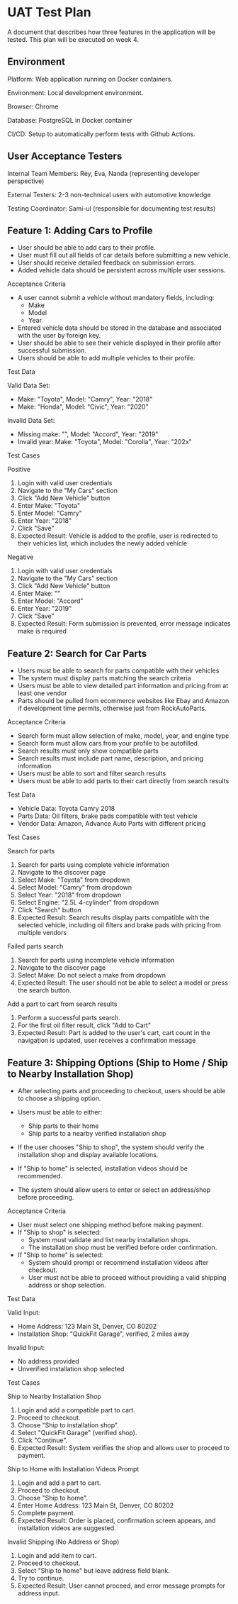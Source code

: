 # UAT Test Plan
A document that describes how three features in the application will be tested. This plan will be executed on week 4.

## Environment
Platform: Web application running on Docker containers.

Environment: Local development environment.

Browser: Chrome

Database: PostgreSQL in Docker container

CI/CD: Setup to automatically perform tests with Github Actions.

## User Acceptance Testers
Internal Team Members: Rey, Eva, Nanda (representing developer perspective)

External Testers: 2-3 non-technical users with automotive knowledge

Testing Coordinator: Sami-ul (responsible for documenting test results)

## Feature 1: Adding Cars to Profile
- User should be able to add cars to their profile.
- User must fill out all fields of car details before submitting a new vehicle.
- User should receive detailed feedback on submission errors.
- Added vehicle data should be persistent across multiple user sessions.

Acceptance Criteria

- A user cannot submit a vehicle without mandatory fields, including:
    - Make
    - Model
    - Year
- Entered vehicle data should be stored in the database and associated with the user by foreign key.
- User should be able to see their vehicle displayed in their profile after successful submission.
- Users should be able to add multiple vehicles to their profile.

Test Data

Valid Data Set: 
- Make: "Toyota", Model: "Camry", Year: "2018"
- Make: "Honda", Model: "Civic", Year: "2020"

Invalid Data Set:
- Missing make: "", Model: "Accord", Year: "2019"
- Invalid year: Make: "Toyota", Model: "Corolla", Year: "202x"

Test Cases

Positive
1. Login with valid user credentials
2. Navigate to the "My Cars" section
3. Click "Add New Vehicle" button
4. Enter Make: "Toyota"
5. Enter Model: "Camry"
6. Enter Year: "2018"
7. Click "Save"
8. Expected Result: Vehicle is added to the profile, user is redirected to their vehicles list, which includes the newly added vehicle

Negative
1. Login with valid user credentials
2. Navigate to the "My Cars" section
3. Click "Add New Vehicle" button
4. Enter Make: ""
5. Enter Model: "Accord"
6. Enter Year: "2019"
7. Click "Save"
8. Expected Result: Form submission is prevented, error message indicates make is required

## Feature 2: Search for Car Parts
- Users must be able to search for parts compatible with their vehicles
- The system must display parts matching the search criteria
- Users must be able to view detailed part information and pricing from at least one vendor
- Parts should be pulled from ecommerce websites like Ebay and Amazon if development time permits, otherwise just from RockAutoParts.

Acceptance Criteria

- Search form must allow selection of make, model, year, and engine type
- Search form must allow cars from your profile to be autofilled.
- Search results must only show compatible parts
- Search results must include part name, description, and pricing information
- Users must be able to sort and filter search results
- Users must be able to add parts to their cart directly from search results

Test Data

- Vehicle Data: Toyota Camry 2018
- Parts Data: Oil filters, brake pads compatible with test vehicle
- Vendor Data: Amazon, Advance Auto Parts with different pricing

Test Cases

Search for parts

1. Search for parts using complete vehicle information
2. Navigate to the discover page
3. Select Make: "Toyota" from dropdown
4. Select Model: "Camry" from dropdown
5. Select Year: "2018" from dropdown
6. Select Engine: "2.5L 4-cylinder" from dropdown
7. Click "Search" button
8. Expected Result: Search results display parts compatible with the selected vehicle, including oil filters and brake pads with pricing from multiple vendors

Failed parts search

1. Search for parts using incomplete vehicle information
2. Navigate to the discover page
3. Select Make: Do not select a make from dropdown
4. Expected Result: The user should not be able to select a model or press the search button.

Add a part to cart from search results

1. Perform a successful parts search.
2. For the first oil filter result, click "Add to Cart"
3. Expected Result: Part is added to the user's cart, cart count in the navigation is updated, user receives a confirmation message

## Feature 3: Shipping Options (Ship to Home / Ship to Nearby Installation Shop)
- After selecting parts and proceeding to checkout, users should be able to choose a shipping option.
- Users must be able to either:
    - Ship parts to their home
    - Ship parts to a nearby verified installation shop

- If the user chooses "Ship to shop", the system should verify the installation shop and display available locations.
- If "Ship to home" is selected, installation videos should be recommended.
- The system should allow users to enter or select an address/shop before proceeding.

Acceptance Criteria

- User must select one shipping method before making payment.
- If "Ship to shop" is selected:
    - System must validate and list nearby installation shops.
    - The installation shop must be verified before order confirmation.
- If "Ship to home" is selected:
    - System should prompt or recommend installation videos after checkout.
    - User must not be able to proceed without providing a valid shipping address or shop selection.

Test Data

Valid Input:
- Home Address: 123 Main St, Denver, CO 80202
- Installation Shop: "QuickFit Garage", verified, 2 miles away

Invalid Input:
- No address provided
- Unverified installation shop selected

Test Cases

Ship to Nearby Installation Shop

1. Login and add a compatible part to cart.
2. Proceed to checkout.
3. Choose "Ship to installation shop".
4. Select "QuickFit Garage" (verified shop).
5. Click "Continue".
6. Expected Result: System verifies the shop and allows user to proceed to payment.

Ship to Home with Installation Videos Prompt

1. Login and add a part to cart.
2. Proceed to checkout.
3. Choose "Ship to home".
4. Enter Home Address: 123 Main St, Denver, CO 80202
5. Complete payment.
6. Expected Result: Order is placed, confirmation screen appears, and installation videos are suggested.

Invalid Shipping (No Address or Shop)

1. Login and add item to cart.
2. Proceed to checkout.
3. Select "Ship to home" but leave address field blank.
4. Try to continue.
5. Expected Result: User cannot proceed, and error message prompts for address input.